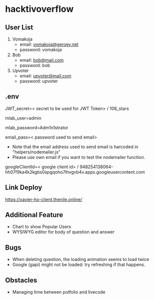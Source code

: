 # hacktivoverflow

## User List
1. Vomakoja 
    - email: vomakoja@geroev.net
    - password: vomakoja
2. Bob 
    - email: bob@mail.com
    - password: bob
3. Upvoter 
    - email: upvoter@mail.com
    - password: upvoter

## .env
JWT_secret=< secret to be used for JWT Token> / 108_stars

mlab_user=admin

mlab_password=Adm1n1strator

email_pass=< password used to send email>
 * Note that the email address used to send email is harcoded in "helpers/nodemailer.js"
 * Please use own email if you want to test the nodemailer function.

googleClientId=< google client id> / 948254138064-hh07f9ka4k2kgbs0spgqoho7lhvgvb4v.apps.googleusercontent.com

## Link Deploy
https://xavier-ho-client.thenile.online/

## Additional Feature
- Chart to show Popular Users
- WYSIWYG editor for body of question and answer

## Bugs
- When deleting question, the loading animation seems to load twice 
- Google (gapi) might not be loaded: try refreshing if that happens.

## Obstacles
- Managing time between potfolio and livecode